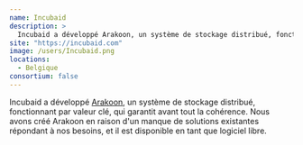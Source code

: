 ```yaml
---
name: Incubaid
description: >
  Incubaid a développé Arakoon, un système de stockage distribué, fonctionnant par valeur clé, qui garantit avant tout la cohérence
site: "https://incubaid.com"
image: /users/Incubaid.png
locations:
  - Belgique
consortium: false
---
```


Incubaid a développé <a href="https://github.com/Incubaid/arakoon">Arakoon</a>, un système de stockage distribué, fonctionnant par valeur clé, qui garantit avant tout la cohérence. Nous avons créé Arakoon en raison d'un manque de solutions existantes répondant à nos besoins, et il est disponible en tant que logiciel libre.
